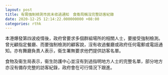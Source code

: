 ```yaml
---
layout: post
title: 有需強制檢測市民未收過通知　食衞局稱沒完整訪客紀錄
date: 2020-12-25 12:14:22.000000000 +08:00
categories: rthk
---
```


本港爆發第四波疫情後，政府曾要求多個群組場所的相關人士，要接受強制檢測。曾光顧指定餐廳、而要強制檢測的顧客說，沒有收過餐廳或政府任何電郵或電話通知。亦有舞廳負責人表示，衞生署無要求他們提供訪客名單。

食物及衞生局表示，衞生防護中心並沒有到過指明地方人士的完整名單，部分地方亦沒有備存完整的訪客紀錄，政府會在可行情況下跟進。
